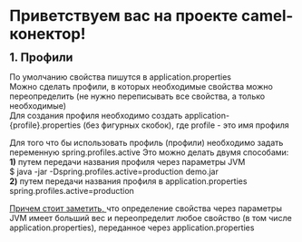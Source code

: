 <p><span style="font-size: 20pt;"><strong>Приветствуем вас на проекте camel-конектор!</strong></span></p>
<p><span style="font-size: 15pt;"><strong>1. Профили</strong></span></p>
<p>По умолчанию свойства пишутся в application.properties<br />Можно сделать профили, в которых необходимые свойства можно переопределить (не нужно переписывать все свойства, а только необходимые)<br />Для создания профиля необходимо создать application-{profile}.properties (без фигурных скобок), где profile - это имя профиля</p>
<p>Для того что бы использовать профиль (профили) необходимо задать переменную&nbsp;spring.profiles.active Это можно делать двумя способами:<br /><strong>1)</strong> путем передачи названия профиля через параметры JVM<br />$ java -jar -Dspring.profiles.active=production demo.jar<br /><strong>2)</strong> путем передачи названия профиля в application.properties<br />spring.profiles.active=production</p>
<p><span style="text-decoration: underline;">Причем стоит заметить, </span>что определение свойства через параметры JVM имеет больший вес и переопределит любое свойство (в том числе application.properties), переданное через application.properties<br /><br /></p>
